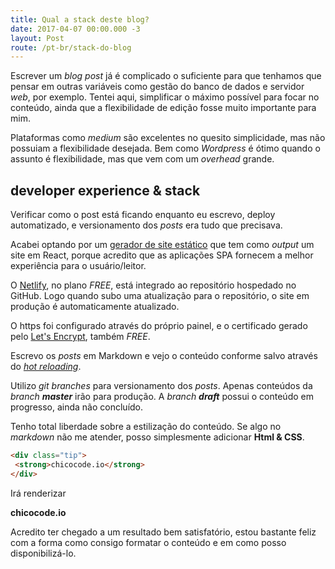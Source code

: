 ```yaml
---
title: Qual a stack deste blog?
date: 2017-04-07 00:00.000 -3
layout: Post
route: /pt-br/stack-do-blog
---
```


Escrever um _blog post_ já é complicado o suficiente para que tenhamos que pensar em outras variáveis como gestão do banco de dados e servidor _web_, por exemplo. Tentei aqui, simplificar o máximo possível para focar no conteúdo, ainda que a flexibilidade de edição fosse muito importante para mim.

Plataformas como _medium_ são excelentes no quesito simplicidade, mas não possuiam a flexibilidade desejada. Bem como _Wordpress_ é ótimo quando o assunto é flexibilidade, mas que vem com um _overhead_ grande.

## developer experience & stack

Verificar como o post está ficando enquanto eu escrevo, deploy automatizado, e versionamento dos _posts_ era tudo que precisava.

Acabei optando por um [gerador de site estático](https://phenomic.io/) que tem como _output_ um site em React, porque acredito que as aplicações SPA fornecem a melhor experiência para o usuário/leitor.

O [Netlify](https://www.netlify.com/), no plano _FREE_, está integrado ao repositório hospedado no GitHub. Logo quando subo uma atualização para o repositório, o site em produção é automaticamente atualizado.

O https foi configurado através do próprio painel, e o certificado gerado pelo [Let's Encrypt](https://letsencrypt.org/), também _FREE_.

 Escrevo os _posts_ em Markdown e vejo o conteúdo conforme salvo através do [_hot reloading_](https://gaearon.github.io/react-hot-loader/).

Utilizo _git branches_ para versionamento dos _posts_. Apenas conteúdos da _branch **master**_ irão para produção. A _branch **draft**_ possui o conteúdo em progresso, ainda não concluído.

Tenho total liberdade sobre a estilização do conteúdo. Se algo no _markdown_ não me atender, posso simplesmente adicionar **Html & CSS**.

``` html
<div class="tip">
 <strong>chicocode.io</strong>
</div>
```
Irá renderizar
<div class="tip">
 <strong>chicocode.io</strong>
</div>

Acredito ter chegado a um resultado bem satisfatório, estou bastante feliz com a forma como consigo formatar o conteúdo e em como posso disponibilizá-lo.
